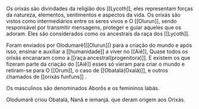 Os orixás são divindades da religião dos [[Lycoth]], eles representam  forças da natureza, elementos, sentimentos e aspectos da vida. Os orixás são vistos como intermediários entre os seres vivos e O [[Olurun]], sendo responsável por transmitir mensagens, proteger e guiar aqueles que os adoram. Eles são considerados como os ancestrais da raça dos [[Lycoth]].

Foram enviados por Olodumarê([[Olurun]]) para a criação do mundo e após isso, ensinar e auxiliar a [[humanidade]] a viver no [[Aiê]], Quase todos os orixás encanaram como a [[raça ancestral(progenitora)]]. E existem os que fizeram parte da criação do [[Aiê]] esses só vieram para criar o mundo e retiram-se para O [[Orum]], o caso de [[Obatalá(Oxalá)]], e outros chamados de [[orixás funfuns]] .

Os masculinos são denominados Aborôs e os femininos Iabás.

Olodumarê criou Obatalá, Nanã e iemanjá. que deram origem aos Orixás.